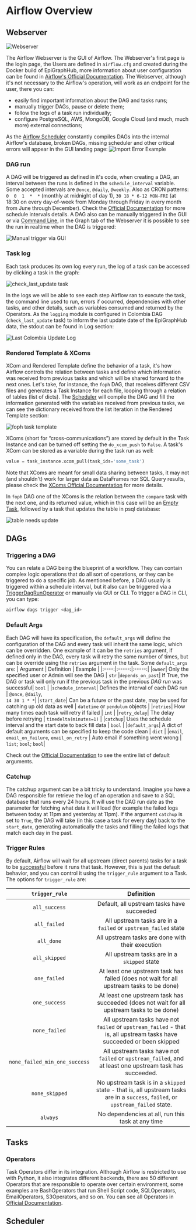 # Airflow Overview

## Webserver

![Webserver](https://i.imgur.com/OnR2c0X.png)

The Airflow Webserver is the GUI of Airflow. The Webserver's first page is the login page, the Users are defined in `airflow.cfg` and created during the Docker build of EpiGraphHub, more information about user configuration can be found in [Airflow's Official Documentation](https://airflow.apache.org/docs/apache-airflow/stable/security/webserver.html). The Webserver, although it's not necessary to the Airflow's operation, will work as an endpoint for the user, there you can: 
- easily find important information about the DAG and tasks runs;
- manually trigger DAGs, pause or delete them;
- follow the logs of a task run individually;
- configure PostgreSQL, AWS, MongoDB, Google Cloud (and much, much more) external connections;

As the [Airflow Scheduler](#Scheduler) constantly compiles DAGs into the internal Airflow's database, broken DAGs, missing scheduler and other critical errors will appear in the GUI landing page:
![Import Error Example](https://i.imgur.com/MkMZCI7.png)

### DAG run

A DAG will be triggered as defined in it's code, when creating a DAG, an interval between the runs is defined in the `schedule_interval` variable. Some accepted intervals are `@once`, `@daily`, `@weekly`. Also as CRON patterns:  `0  0  1  *  *` (monthly at midnight of day 1), `30 18 * 6-12 MON-FRI` (at  18:30  on every day-of-week from Monday through Friday  in every month from June through December). Check the [Official Documentation](https://airflow.apache.org/docs/apache-airflow/stable/dag-run.html) for more schedule intervals details. A DAG also can be manually triggered in the GUI or via [Command Line](https://airflow.apache.org/docs/apache-airflow/stable/cli-and-env-variables-ref.html), in the Graph tab of the Webserver it is possible to see the run in realtime when the DAG is triggered: 

![Manual trigger via GUI](https://i.imgur.com/wq1P3dv.png)

### Task log

Each task produces its own log every run, the log of a task can be accessed by clicking a task in the graph:

![check_last_update task](https://i.imgur.com/YPHSU4p.png)

In the logs we will be able to see each step Airflow ran to execute the task, the command line used to run, errors if occurred, dependencies with other tasks, and other details, such as variables consumed and returned by the Operators. As the `logging` module is configured in Colombia DAG (`check_last_update` task) to inform the last update date of the EpiGraphHub data, the stdout can be found in Log section:

![Last Colombia Update Log](https://i.imgur.com/4blY1I6.png)

### Rendered Template & XComs

XCom and Rendered Template define the behavior of a task, it's how Airflow controls the relation between tasks and define which information was received from previous tasks and which will be shared forward to the next ones. Let's take, for instance, the `foph` DAG, that receives different CSV files and generates a Task Instance for each file, looping through a relation of tables (list of dicts). The [Scheduler](#Scheduler) will compile the DAG and fill the information generated with the variables received from previous tasks, we can see the dictionary received from the list iteration in the Rendered Template section:

![foph task template](https://i.imgur.com/ao7dJcE.png)

XComs (short for “cross-communications”) are stored by default in the Task Instance and can be turned off setting the `do_xcom_push` to `False`. A task's XCom can be stored as a variable during the task run as well:
```python
value = task_instance.xcom_pull(task_ids='some_task')
```
Note that XComs are meant for small data sharing between tasks, it may not (and shouldn't) work for larger data as DataFrames nor SQL Query results, please check the [XComs Official Documentation](https://airflow.apache.org/docs/apache-airflow/stable/concepts/xcoms.html) for more details. 

In `foph` DAG one of the XComs is the relation between the `compare` task with the next one, and its returned value, which in this case will be an [Empty Task](#Empty-Task), followed by a task that updates the table in psql database:

![table needs update](https://i.imgur.com/ck8W9TZ.png)

## DAGs

### Triggering a DAG

You can relate a DAG being the blueprint of a workflow. They can contain complex logic operations that do all sort of operations, or they can be triggered to do a specific job. As mentioned before, a DAG usually is triggered within a schedule interval, but it also can be triggered via a [TriggerDagRunOperator](https://github.com/apache/airflow/blob/main/airflow/example_dags/example_trigger_controller_dag.py) or manually via GUI or CLI. To trigger a DAG in CLI, you can type:

```python
airflow dags trigger <dag_id>
```

### Default Args


Each DAG will have its specification, the `default_args` will define the configuration of the DAG and every task will inherit the same logic, which can be overridden. One example of it can be the `retries` argument, if defined only in the DAG, every task will retry the same number of times, but can be override using the `retries` argument in the task. Some `default_args` are:
| Argument | Definition  | Example |
|:----:|:-----:|:-----:|
|`owner`| Only the specified user or Admin will see the DAG | `str`
|`depends_on_past`| If True, the DAG or task will only run if the previous task in the previous _DAG run_ was successful| `bool` | 
|`schedule_interval`| Defines the interval of each DAG run | `@once`, `@daily`, <br>`14 30 1 * *`|
|`start_date`| Can be a future or the past date, may be used for catching up old data as well | `datetime` or `pendulum` objects |
|`retries`| How many times each task will retry if failed | `int` |
|`retry_delay`| The delay before retrying | `timedelta(minutes=1)` |
|`catchup`| Uses the schedule interval and the start date to back fill data | `bool` |
|`default_args`| A dict of default arguments can be specified to keep the code clean | `dict` |
|`email`, `email_on_failure`, `email_on_retry` | Auto email if something went wrong | `list`; `bool`; `bool`|

Check out the [Official Documentation](https://airflow.apache.org/docs/apache-airflow/stable/tutorial.html#default-arguments) to see the entire list of default arguments.

### Catchup

The catchup argument can be a bit tricky to understand. Imagine you have a DAG responsible for retrieve the log of an operation and save to a SQL database that runs every 24 hours. It will use the DAG run date as the parameter for fetching what data it will load (for example the failed logs between today at 11pm and yesterday at 11pm). If  the argument `catchup` is set to `True`, the DAG will take (in this case a task for every day) back to the `start_date`, generating automatically the tasks and filling the failed logs that match each day in the past.  

### Trigger Rules

By default, Airflow will wait for all upstream (direct parents) tasks for a task to be  [successful](https://airflow.apache.org/docs/apache-airflow/stable/concepts/tasks.html#concepts-task-states)  before it runs that task. However, this is just the default behavior, and you can control it using the  `trigger_rule`  argument to a Task. The options for  `trigger_rule`  are:

| `trigger_rule` | Definition |
|:----:|:----:|
|`all_success` | Default, all upstream tasks have succeeded
| `all_failed` | All upstream tasks are in a `failed` or `upstream_failed` state
| `all_done` | All upstream tasks are done with their execution
| `all_skipped` | All upstream tasks are in a `skipped` state
| `one_failed` | At least one upstream task has failed (does not wait for all upstream tasks to be done)
| `one_success` | At least one upstream task has succeeded (does not wait for all upstream tasks to be done)
| `none_failed` | All upstream tasks have not `failed` or `upstream_failed` - that is, all upstream tasks have succeeded or been skipped
| `none_failed_min_one_success` | All upstream tasks have not `failed` or `upstream_failed`, and at least one upstream task has succeeded.
| `none_skipped` | No upstream task is in a `skipped` state - that is, all upstream tasks are in a `success`, `failed`, or `upstream_failed` state.
| `always` | No dependencies at all, run this task at any time

## Tasks
### Operators
Task Operators differ in its integration. Although Airflow is restricted to use with Python, it also integrates different backends, there are 50 different Operators that are responsible to operate over certain environment, some examples are BashOperators that run Shell Script code, SQLOperators, EmailOperators, S3Operators, and so on. You can see all Operators in [Official Documentation](https://airflow.apache.org/docs/apache-airflow/stable/_api/airflow/operators/index.html).



## Scheduler
